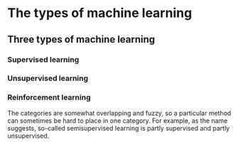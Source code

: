 # The types of machine learning

## Three types of machine learning

### Supervised learning
### Unsupervised learning
### Reinforcement learning

The categories are somewhat overlapping and fuzzy, so a particular method can sometimes be hard to place in one category. For example, as the name suggests, so-called semisupervised learning is partly supervised and partly unsupervised.
